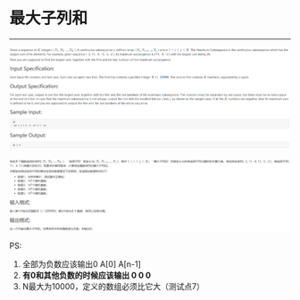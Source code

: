 ﻿# 最大子列和
---
![EN][1]

![CH][2]

  [1]: https://github.com/HaloAncy/DS-ALGO_Practice/blob/main/Maximum%20Subsequence%20Sum/1.png
  [2]: https://github.com/HaloAncy/DS-ALGO_Practice/blob/main/Maximum%20Subsequence%20Sum/2.png
  
PS:
 1. 全部为负数应该输出0 A[0] A[n-1]
 2. **有0和其他负数的时候应该输出 0 0 0**
 3. N最大为10000，定义的数组必须比它大（测试点7）
